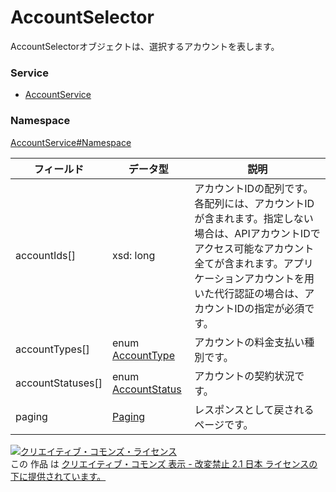 # AccountSelector
AccountSelectorオブジェクトは、選択するアカウントを表します。

### Service
+ [AccountService](../../services/AccountService.md)

### Namespace
[AccountService#Namespace](../../services/AccountService.md#namespace)

| フィールド | データ型 | 説明 |
|---|---|---|
| accountIds[]| xsd: long| アカウントIDの配列です。各配列には、アカウントIDが含まれます。指定しない場合は、APIアカウントIDでアクセス可能なアカウント全てが含まれます。アプリケーションアカウントを用いた代行認証の場合は、アカウントIDの指定が必須です。 |
| accountTypes[]| enum <a href="AccountType.md">AccountType</a>| アカウントの料金支払い種別です。 |
| accountStatuses[]| enum <a href="AccountStatus.md">AccountStatus</a>| アカウントの契約状況です。 |
| paging| <a href="../Common/Paging.md">Paging</a>| レスポンスとして戻されるページです。 |

<a rel="license" href="http://creativecommons.org/licenses/by-nd/2.1/jp/"><img alt="クリエイティブ・コモンズ・ライセンス" style="border-width:0" src="https://i.creativecommons.org/l/by-nd/2.1/jp/88x31.png" /></a><br />この 作品 は <a rel="license" href="http://creativecommons.org/licenses/by-nd/2.1/jp/">クリエイティブ・コモンズ 表示 - 改変禁止 2.1 日本 ライセンスの下に提供されています。</a>
